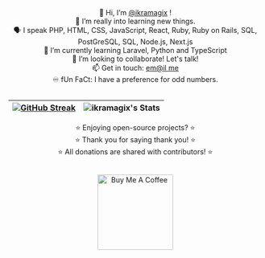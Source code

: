 <div align="center">
👋 Hi, I’m <a href="https://ikramagix.com" target="_blank">@ikramagix</a> !<br>
👀 I’m really into learning new things.<br>
🗣 I speak PHP, HTML, CSS, JavaScript, React, Ruby, Ruby on Rails, SQL, PostGreSQL, SQL, Node.js, Next.js<br>
🌱 I’m currently learning Laravel, Python and TypeScript <br>
💞️ I’m looking to collaborate! Let's talk!<br>
📫 Get in touch: <a href="mailto:hello@ikramagix.com">em@il me</a> <br>
♾️ fUn FaCt: I have a preference for odd numbers.
</div>

<br>

| [![GitHub Streak](https://git-hub-streak-stats.vercel.app?user=ikramagix&theme=hacker)](https://git.io/streak-stats) | ![ikramagix's Stats](https://github-readme-stats.vercel.app/api?username=ikramagix&theme=great-gatsby&show_icons=true&hide_border=false&count_private=true) |
| --- | --- |

<div align="center">

⭐ Enjoying open-source projects? ⭐<br> 
⭐ Thank you for saying thank you! ⭐<br>
⭐ All donations are shared with contributors! ⭐  

<br>

<a href="https://www.buymeacoffee.com/ikramagix" target="_blank">
  <img 
    src="https://i.ibb.co/tP37SFx/cuphead-thx-nobg.png" 
    alt="Buy Me A Coffee" 
    width="150">
</a>
</div>
